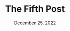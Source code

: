 ---
title: The Fifth Post
date: December 25, 2022
description: Description goes here. This is another line of description. And another.
tags: [testing, dev, post 3]
---